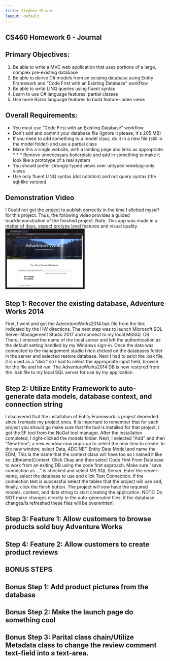 ```yaml
---
title: Stephen Oliver
layout: default
---
```

## CS460 Homework 6 - Journal

## Primary Objectives:

1. Be able to write a MVC web application that uses portions of a large, complex pre-existing database
2. Be able to derive C# models from an existing database using Entity Framework and “Code First with an Existing Database” workflow
3. Be able to write LINQ queries using fluent syntax
4. Learn to use C# language features: partial classes
5. Use more Razor language features to build feature-laden views

## Overall Requirements:

* You must use “Code First with an Existing Database” workflow
* Don't add and commit your database file (ignore it please; it's 205 MB)
* If you need to add something to a model class, do it in a new file (still in the model folder) and use a partial class
* Make this a single website, with a landing page and links as appropriate. * * * Remove unnecessary boilerplate and add in something to make it look like a prototype of a real system
* You should prefer strongly-typed views over untyped viewbag-only views
* Use only fluent LINQ syntax (dot notation) and not query syntax (the sql-like version)

## Demonstration Video 
I Could not get the project to publish correctly in the time I allotted myself for this project. Thus, the following video provides a guided tour/demonstration of the finished project. Note, This app was made in a matter of days, expect protype level features and visual quality.<br />
<a href="https://www.youtube.com/watch?v=P_OyhV2Y49Q" target="_blank"><img src="Journal_VideoImage.jpg" 
alt="Image Broken" width="240" height="180" border="5" /></a>

## Step 1: Recover the existing database, Adventure Works 2014
First, I went and got the AdventureWorks2014.bak file from the link indicated by the HW directions. The next step was to launch Microsoft SQL Server Management Studio 2017 and connect to my local MSSQL DB. There, I entered the name of the local server and left the authentication as the default setting handled by my Windows sign-in. Once the data was connected to the management studio I rick-clicked on the databases folder in the server and selected restore database. Next I had to selct the .bak file, it is used as a "disk" so I had to select the appropriate input field, browse for the file and hit run. The AdventureWorks2014 DB is now restored from the .bak file to my local SQL server for use by my application.

## Step 2: Utilize Entity Framework to auto-generate data models, database context, and connection string
I discovered that the installation of Entity Framework is project depended since I remade my project once. It is important to remember that for each project you should go make sure that the tool is installed for that project. I got the EF tool from the NuGet tool manager. After the installation completed, I right-clicked the models folder. Next, I selected "Add" and then "New Item"; a new window now pops-up to select the new item to create. In the new window, select Data, ADO.NET Entity Data Model and name the EDM; This is the name that the context class will have too so I named it like so: [dbname]Context. Click Okay and then select Code First From Database to work from an exiting DB using the code first approach. Make sure "save connection as ..." is checked and select MS SQL Server. Enter the server-name, select the database to use and click Test Connection. If the connection test is successful select the tables that the project will use and, finally, click the finish button. The project will now have the required models, context, and data string to start creating the application. NOTE: Do NOT make changes directly to the auto-generated files; if the database changes/is refreshed these files will be overwritten!

## Step 3: Feature 1: Allow customers to browse products sold buy Adventure Works


## Step 4: Feature 2: Allow customers to create product reviews


## BONUS STEPS


## Bonus Step 1: Add product pictures from the database


## Bonus Step 2: Make the launch page do something cool

## Bonus Step 3: Parital class chain/Utilize Metadata class to change the review comment text-field into a text-area.
